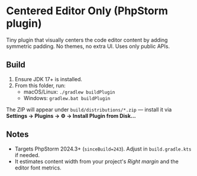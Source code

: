 # Centered Editor Only (PhpStorm plugin)

Tiny plugin that visually centers the code editor content by adding symmetric padding.
No themes, no extra UI. Uses only public APIs.

## Build
1. Ensure JDK 17+ is installed.
2. From this folder, run:
   - macOS/Linux: `./gradlew buildPlugin`
   - Windows: `gradlew.bat buildPlugin`

The ZIP will appear under `build/distributions/*.zip` — install it via **Settings → Plugins → ⚙️ → Install Plugin from Disk…**

## Notes
- Targets PhpStorm 2024.3+ (`sinceBuild=243`). Adjust in `build.gradle.kts` if needed.
- It estimates content width from your project's *Right margin* and the editor font metrics.
